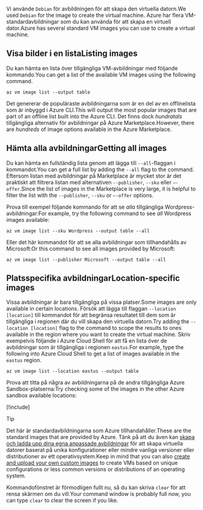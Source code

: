 <span data-ttu-id="57e53-101">Vi använde `Debian` för avbildningen för att skapa den virtuella datorn.</span><span class="sxs-lookup"><span data-stu-id="57e53-101">We used `Debian` for the image to create the virtual machine.</span></span> <span data-ttu-id="57e53-102">Azure har flera VM-standardavbildningar som du kan använda för att skapa en virtuell dator.</span><span class="sxs-lookup"><span data-stu-id="57e53-102">Azure has several standard VM images you can use to create a virtual machine.</span></span> 

## <a name="listing-images"></a><span data-ttu-id="57e53-103">Visa bilder i en lista</span><span class="sxs-lookup"><span data-stu-id="57e53-103">Listing images</span></span>

<span data-ttu-id="57e53-104">Du kan hämta en lista över tillgängliga VM-avbildningar med följande kommando.</span><span class="sxs-lookup"><span data-stu-id="57e53-104">You can get a list of the available VM images using the following command.</span></span> 

```azurecli
az vm image list --output table
```

<span data-ttu-id="57e53-105">Det genererar de populäraste avbildningarna som är en del av en offlinelista som är inbyggd i Azure CLI.</span><span class="sxs-lookup"><span data-stu-id="57e53-105">This will output the most popular images that are part of an offline list built into the Azure CLI.</span></span> <span data-ttu-id="57e53-106">Det finns dock _hundratals_ tillgängliga alternativ för avbildningar på Azure Marketplace.</span><span class="sxs-lookup"><span data-stu-id="57e53-106">However, there are _hundreds_ of image options available in the Azure Marketplace.</span></span> 

## <a name="getting-all-images"></a><span data-ttu-id="57e53-107">Hämta alla avbildningar</span><span class="sxs-lookup"><span data-stu-id="57e53-107">Getting all images</span></span>

<span data-ttu-id="57e53-108">Du kan hämta en fullständig lista genom att lägga till `--all`-flaggan i kommandot.</span><span class="sxs-lookup"><span data-stu-id="57e53-108">You can get a full list by adding the `--all` flag to the command.</span></span> <span data-ttu-id="57e53-109">Eftersom listan med avbildningar på Marketplace är mycket stor är det praktiskt att filtrera listan med alternativen `--publisher`, `--sku` eller `–-offer`.</span><span class="sxs-lookup"><span data-stu-id="57e53-109">Since the list of images in the Marketplace is very large, it is helpful to filter the list with the `--publisher`, `--sku` or `–-offer` options.</span></span>

<span data-ttu-id="57e53-110">Prova till exempel följande kommando för att se _alla_ tillgängliga Wordpress-avbildningar:</span><span class="sxs-lookup"><span data-stu-id="57e53-110">For example, try the following command to see _all_ Wordpress images available:</span></span>

```azurecli
az vm image list --sku Wordpress --output table --all
```

<span data-ttu-id="57e53-111">Eller det här kommandot för att se alla avbildningar som tillhandahålls av Microsoft:</span><span class="sxs-lookup"><span data-stu-id="57e53-111">Or this command to see all images provided by Microsoft:</span></span>

```azurecli
az vm image list --publisher Microsoft --output table --all
```

## <a name="location-specific-images"></a><span data-ttu-id="57e53-112">Platsspecifika avbildningar</span><span class="sxs-lookup"><span data-stu-id="57e53-112">Location-specific images</span></span>

<span data-ttu-id="57e53-113">Vissa avbildningar är bara tillgängliga på vissa platser.</span><span class="sxs-lookup"><span data-stu-id="57e53-113">Some images are only available in certain locations.</span></span> <span data-ttu-id="57e53-114">Försök att lägga till flaggan `--location [location]` till kommandot för att begränsa resultatet till dem som är tillgängliga i regionen där du vill skapa den virtuella datorn.</span><span class="sxs-lookup"><span data-stu-id="57e53-114">Try adding the `--location [location]` flag to the command to scope the results to ones available in the region where you want to create the virtual machine.</span></span> <span data-ttu-id="57e53-115">Skriv exempelvis följande i Azure Cloud Shell för att få en lista över de avbildningar som är tillgängliga i regionen `eastus`.</span><span class="sxs-lookup"><span data-stu-id="57e53-115">For example, type the following into Azure Cloud Shell to get a list of images available in the `eastus` region.</span></span>

```azurecli
az vm image list --location eastus --output table
```

<span data-ttu-id="57e53-116">Prova att titta på några av avbildningarna på de andra tillgängliga Azure Sandbox-platserna:</span><span class="sxs-lookup"><span data-stu-id="57e53-116">Try checking some of the images in the other Azure sandbox available locations:</span></span>

[!include[](../../../includes/azure-sandbox-regions-note.md)]

> [!TIP]
> <span data-ttu-id="57e53-117">Det här är standardavbildningarna som Azure tillhandahåller.</span><span class="sxs-lookup"><span data-stu-id="57e53-117">These are the standard images that are provided by Azure.</span></span> <span data-ttu-id="57e53-118">Tänk på att du även kan [skapa och ladda upp dina egna anpassade avbildningar](https://docs.microsoft.com/azure/virtual-machines/linux/tutorial-custom-images) för att skapa virtuella datorer baserat på unika konfigurationer eller mindre vanliga versioner eller distributioner av ett operativsystem.</span><span class="sxs-lookup"><span data-stu-id="57e53-118">Keep in mind that you can also [create and upload your own custom images](https://docs.microsoft.com/azure/virtual-machines/linux/tutorial-custom-images) to create VMs based on unique configurations or less common versions or distributions of an operating system.</span></span>

<span data-ttu-id="57e53-119">Kommandofönstret är förmodligen fullt nu, så du kan skriva `clear` för att rensa skärmen om du vill.</span><span class="sxs-lookup"><span data-stu-id="57e53-119">Your command window is probably full now, you can type `clear` to clear the screen if you like.</span></span>